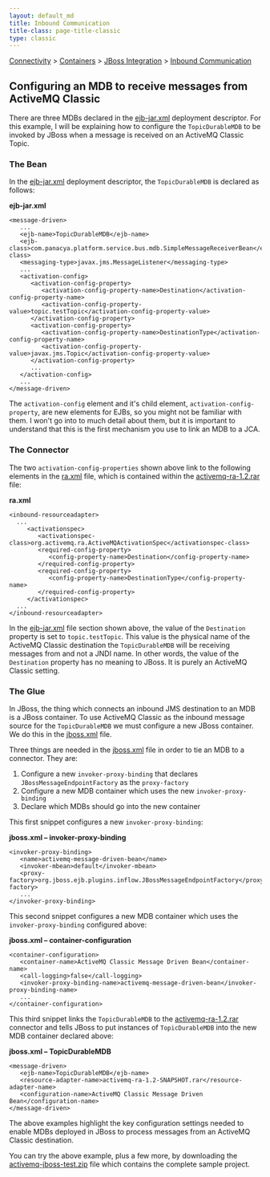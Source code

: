 ```yaml
---
layout: default_md
title: Inbound Communication 
title-class: page-title-classic
type: classic
---
```


[Connectivity](connectivity) > [Containers](containers) > [JBoss Integration](jboss-integration) > [Inbound Communication](inbound-communication)


Configuring an MDB to receive messages from ActiveMQ Classic
----------------------------------------------------

There are three MDBs declared in the [ejb-jar.xml](inbound-communication.data/ejb-jar.xml?version=3&modificationDate=1117021488000&api=v2) deployment descriptor. For this example, I will be explaining how to configure the `TopicDurableMDB` to be invoked by JBoss when a message is received on an ActiveMQ Classic Topic.

### The Bean

In the [ejb-jar.xml](inbound-communication.data/ejb-jar.xml?version=3&modificationDate=1117021488000&api=v2) deployment descriptor, the `TopicDurableMDB` is declared as follows:

**ejb-jar.xml**
```
<message-driven>
   ...
   <ejb-name>TopicDurableMDB</ejb-name>
   <ejb-class>com.panacya.platform.service.bus.mdb.SimpleMessageReceiverBean</ejb-class>
   <messaging-type>javax.jms.MessageListener</messaging-type>
   ...
   <activation-config>
      <activation-config-property>
         <activation-config-property-name>Destination</activation-config-property-name>
         <activation-config-property-value>topic.testTopic</activation-config-property-value>
      </activation-config-property>
      <activation-config-property>
         <activation-config-property-name>DestinationType</activation-config-property-name>
         <activation-config-property-value>javax.jms.Topic</activation-config-property-value>
      </activation-config-property>
      ...
   </activation-config>
   ...
</message-driven>
```
The `activation-config` element and it's child element, `activation-config-property`, are new elements for EJBs, so you might not be familiar with them. I won't go into to much detail about them, but it is important to understand that this is the first mechanism you use to link an MDB to a JCA.

### The Connector

The two `activation-config-properties` shown above link to the following elements in the [ra.xml](http://activemq.codehaus.org/checkout/activemq/modules/ra/src/rar/META-INF/ra.xml) file, which is contained within the [activemq-ra-1.2.rar](jboss-integration) file:

**ra.xml**
```
<inbound-resourceadapter>
  ...
     <activationspec>
        <activationspec-class>org.activemq.ra.ActiveMQActivationSpec</activationspec-class>
        <required-config-property>
           <config-property-name>Destination</config-property-name>
        </required-config-property>
        <required-config-property>
           <config-property-name>DestinationType</config-property-name>
        </required-config-property>
     </activationspec>
  ...
</inbound-resourceadapter>
```
In the [ejb-jar.xml](inbound-communication.data/ejb-jar.xml?version=3&modificationDate=1117021488000&api=v2) file section shown above, the value of the `Destination` property is set to `topic.testTopic`. This value is the physical name of the ActiveMQ Classic destination the `TopicDurableMDB` will be receiving messages from and not a JNDI name. In other words, the value of the `Destination` property has no meaning to JBoss. It is purely an ActiveMQ Classic setting.

### The Glue

In JBoss, the thing which connects an inbound JMS destination to an MDB is a JBoss container. To use ActiveMQ Classic as the inbound message source for the `TopicDurableMDB` we must configure a new JBoss container. We do this in the [jboss.xml](inbound-communication.data/jboss.xml?version=3&modificationDate=1117021488000&api=v2) file.

Three things are needed in the [jboss.xml](inbound-communication.data/jboss.xml?version=3&modificationDate=1117021488000&api=v2) file in order to tie an MDB to a connector. They are:

1.  Configure a new `invoker-proxy-binding` that declares `JBossMessageEndpointFactory` as the `proxy-factory`
2.  Configure a new MDB container which uses the new `invoker-proxy-binding`
3.  Declare which MDBs should go into the new container

This first snippet configures a new `invoker-proxy-binding`:

**jboss.xml – invoker-proxy-binding**
```
<invoker-proxy-binding>
   <name>activemq-message-driven-bean</name>
   <invoker-mbean>default</invoker-mbean>
   <proxy-factory>org.jboss.ejb.plugins.inflow.JBossMessageEndpointFactory</proxy-factory>
   ...
</invoker-proxy-binding>
```
This second snippet configures a new MDB container which uses the `invoker-proxy-binding` configured above:

**jboss.xml – container-configuration**
```
<container-configuration>
   <container-name>ActiveMQ Classic Message Driven Bean</container-name>
   <call-logging>false</call-logging>
   <invoker-proxy-binding-name>activemq-message-driven-bean</invoker-proxy-binding-name>
   ...
</container-configuration>
```
This third snippet links the `TopicDurableMDB` to the [activemq-ra-1.2.rar](jboss-integration) connector and tells JBoss to put instances of `TopicDurableMDB` into the new MDB container declared above:

**jboss.xml – TopicDurableMDB**
```
<message-driven>
   <ejb-name>TopicDurableMDB</ejb-name>
   <resource-adapter-name>activemq-ra-1.2-SNAPSHOT.rar</resource-adapter-name>
   <configuration-name>ActiveMQ Classic Message Driven Bean</configuration-name>
</message-driven>
```
The above examples highlight the key configuration settings needed to enable MDBs deployed in JBoss to process messages from an ActiveMQ Classic destination.

You can try the above example, plus a few more, by downloading the [activemq-jboss-test.zip](inbound-communication.data/activemq-jboss-test.zip?version=3&modificationDate=1117021355000&api=v2) file which contains the complete sample project.


